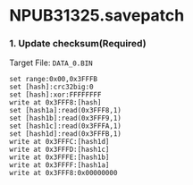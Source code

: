 # NPUB31325.savepatch

### 1. Update checksum(Required)

Target File: `DATA_0.BIN`

```
set range:0x00,0x3FFFB
set [hash]:crc32big:0
set [hash]:xor:FFFFFFFF
write at 0x3FFF8:[hash]
set [hash1a]:read(0x3FFF8,1)
set [hash1b]:read(0x3FFF9,1)
set [hash1c]:read(0x3FFFA,1)
set [hash1d]:read(0x3FFFB,1)
write at 0x3FFFC:[hash1d]
write at 0x3FFFD:[hash1c]
write at 0x3FFFE:[hash1b]
write at 0x3FFFF:[hash1a]
write at 0x3FFF8:0x00000000
```

